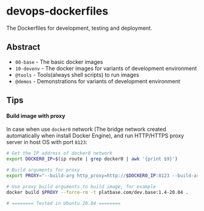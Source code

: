 # devops-dockerfiles
The Dockerfiles for development, testing and deployment.



## Abstract

- `00-base` - The basic docker images
- `10-devenv` - The docker images for variants of development environment
- `@tools` - Tools(always shell scripts) to run images
- `@demos` - Demonstrations for variants of development environment



## Tips

#### Build image with proxy

In case when use `docker0` network (The bridge network created automatically when install Docker Engine), and run HTTP/HTTPS proxy server in host OS with port `8123`:

```bash
# Get the IP address of docker0 network
export DOCKER0_IP=$(ip route | grep docker0 | awk '{print $9}')

# Build arguments for proxy
export PROXY="--build-arg http_proxy=http://$DOCKER0_IP:8123 --build-arg https_proxy=http://$DOCKER0_IP:8123"

# Use proxy build arguments to build image, for example
docker build $PROXY --force-rm -t platbase.com/dev.base:1.4-20.04 .

# ======== Tested in Ubuntu 20.04 ========
```

